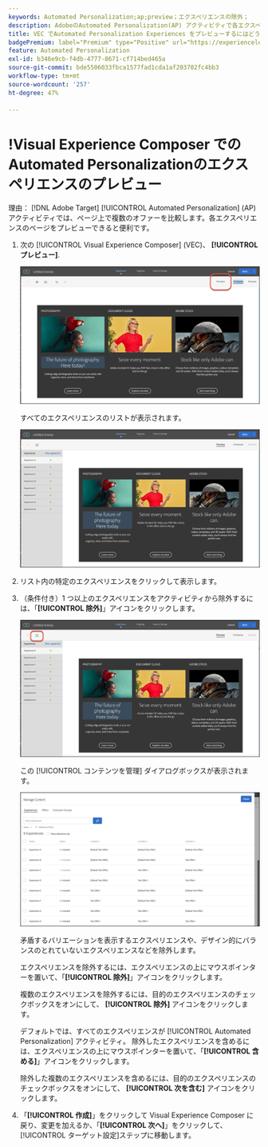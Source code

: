 ```yaml
---
keywords: Automated Personalization;ap;preview；エクスペリエンスの除外；
description: AdobeのAutomated Personalization(AP) アクティビティで各エクスペリエンスをプレビューする方法を説明します [!DNL Target] Visual Experience Composer(VEC) を使用して、
title: VEC でAutomated Personalization Experiences をプレビューするにはどうすればよいですか？
badgePremium: label="Premium" type="Positive" url="https://experienceleague.adobe.com/docs/target/using/introduction/intro.html?lang=en#premium newtab=true" tooltip="See what's included in Target Premium."
feature: Automated Personalization
exl-id: b346e9cb-f4db-4777-8671-cf714bed465a
source-git-commit: bde5506033fbca1577fad1cda1af203702fc4bb3
workflow-type: tm+mt
source-wordcount: '257'
ht-degree: 47%

---
```


# !Visual Experience Composer でのAutomated Personalizationのエクスペリエンスのプレビュー

理由： [!DNL Adobe Target] [!UICONTROL Automated Personalization] (AP) アクティビティでは、ページ上で複数のオファーを比較します。各エクスペリエンスのページをプレビューできると便利です。

1. 次の [!UICONTROL Visual Experience Composer] (VEC)、 **[!UICONTROL プレビュー]**.

   ![プレビューアイコン](/help/main/c-activities/t-automated-personalization/assets/preview.png)

   すべてのエクスペリエンスのリストが表示されます。

   ![エクスペリエンスをプレビュー](/help/main/c-activities/t-automated-personalization/assets/ap_preview-new.png)

1. リスト内の特定のエクスペリエンスをクリックして表示します。

1. （条件付き）1 つ以上のエクスペリエンスをアクティビティから除外するには、「**[!UICONTROL 除外]**」アイコンをクリックします。

   ![除外アイコン](/help/main/c-activities/t-automated-personalization/assets/ap_exclude-new.png)

   この [!UICONTROL コンテンツを管理] ダイアログボックスが表示されます。

   ![コンテンツを管理ダイアログボックス](/help/main/c-activities/t-automated-personalization/assets/preview-exclude.png)

   矛盾するバリエーションを表示するエクスペリエンスや、デザイン的にバランスのとれていないエクスペリエンスなどを除外します。

   エクスペリエンスを除外するには、エクスペリエンスの上にマウスポインターを置いて、「**[!UICONTROL 除外]**」アイコンをクリックします。

   複数のエクスペリエンスを除外するには、目的のエクスペリエンスのチェックボックスをオンにして、 **[!UICONTROL 除外]** アイコンをクリックします。

   デフォルトでは、すべてのエクスペリエンスが [!UICONTROL Automated Personalization] アクティビティ。 除外したエクスペリエンスを含めるには、エクスペリエンスの上にマウスポインターを置いて、「**[!UICONTROL 含める]**」アイコンをクリックします。

   除外した複数のエクスペリエンスを含めるには、目的のエクスペリエンスのチェックボックスをオンにして、 **[!UICONTROL 次を含む]** アイコンをクリックします。

1. 「**[!UICONTROL 作成]**」をクリックして Visual Experience Composer に戻り、変更を加えるか、「**[!UICONTROL 次へ]**」をクリックして、[!UICONTROL ターゲット設定]ステップに移動します。
